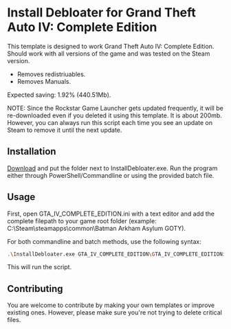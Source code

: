 # Install Debloater for Grand Theft Auto IV: Complete Edition

This template is designed to work Grand Theft Auto IV: Complete Edition. Should work with all versions of the game and was tested on the Steam version. 
- Removes redistriuables.
- Removes Manuals.

Expected saving: 1.92% (440.51Mb).

NOTE: Since the Rockstar Game Launcher gets updated frequently, it will be re-downloaded even if you deleted it using this template. It is about 200mb. However, you can always run this script each time you see an update on Steam to remove it until the next update. 

## Installation

[Download](https://github.com/neatodev/InstallDebloater/blob/main/templates/GTA_IV_COMPLETE_EDITION/GTA_IV_COMPLETE_EDITION.zip) and put the folder next to InstallDebloater.exe. Run the program either through PowerShell/Commandline or using the provided batch file.

## Usage

First, open GTA_IV_COMPLETE_EDITION.ini with a text editor and add the complete filepath to your game root folder (example: C:\Steam\steamapps\common\Batman Arkham Asylum GOTY).

For both commandline and batch methods, use the following syntax:

```bash
.\InstallDebloater.exe GTA_IV_COMPLETE_EDITION\GTA_IV_COMPLETE_EDITIONini
```
This will run the script.

## Contributing
You are welcome to contribute by making your own templates or improve existing ones. However, please make sure you're not trying to delete critical files. 